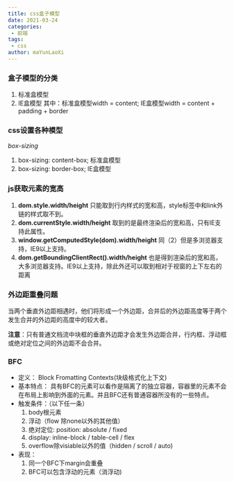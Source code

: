 ```yaml
---
title: css盒子模型
date: 2021-03-24
categories:
 - 前端
tags:
 - css
author: maYunLaoXi
---
```


### 盒子模型的分类
  1. 标准盒模型
  2. IE盒模型
  其中：标准盒模型width = content; IE盒模型width = content + padding + border

### css设置各种模型

  *box-sizing*
  1. box-sizing: content-box; 标准盒模型
  2. box-sizing: border-box; IE盒模型

### js获取元素的宽高
  1. **dom.style.width/height** 只能取到行内样式的宽和高，style标签中和link外链的样式取不到。
  2. **dom.currentStyle.width/height** 取到的是最终渲染后的宽和高，只有IE支持此属性。
  3. **window.getComputedStyle(dom).width/height** 同（2）但是多浏览器支持，IE9以上支持。
  4. **dom.getBoundingClientRect().width/height** 也是得到渲染后的宽和高，大多浏览器支持。IE9以上支持，除此外还可以取到相对于视窗的上下左右的距离

### 外边距重叠问题

当两个垂直外边距相遇时，他们将形成一个外边距，合并后的外边距高度等于两个发生合并的外边距的高度中的较大者。

**注意**：只有普通文档流中块框的垂直外边距才会发生外边距合并，行内框、浮动框或绝对定位之间的外边距不会合并。

### BFC
* 定义： Block Fromatting Contexts(块级格式化上下文)
* 基本特点： 具有BFC的元素可以看作是隔离了的独立容器，容器里的元素不会在布局上影响到外面的元素。并且BFC还有普通容器所没有的一些特点。
* 触发条件：（以下任一条）
  1. body根元素
  2. 浮动（flow 除none以外的其他值）
  3. 绝对定位: position: absolute / fixed
  4. display: inline-block / table-cell / flex
  5. overflow除visiable以外的值（hidden / scroll / auto)
* 表现：
  1. 同一个BFC下margin会重叠
  2. BFC可以包含浮动的元素（消浮动)